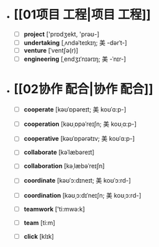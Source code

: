 - # [[01项目 工程|项目 工程]]
	- [ ] <span class="vocabulary">**project**</span> ['prɒdʒekt, 'prəʊ-]
	- [ ] <span class="vocabulary">**undertaking**</span> [ˌʌndəˈteɪkɪŋ; 美 -dərˈt-]
	- [ ] <span class="vocabulary">**venture**</span> [ˈventʃə(r)]
	- [ ] <span class="vocabulary">**engineering**</span> [ˌendʒɪˈnɪərɪŋ; 美 -ˈnɪr-]
- # [[02协作 配合|协作 配合]]
	- [ ] <span class="vocabulary">**cooperate**</span> [kəʊˈɒpəreɪt; 美 koʊˈɑ:p-]
	- [ ] <span class="vocabulary">**cooperation**</span> [kəʊˌɒpəˈreɪʃn; 美 koʊˌɑ:p-]
	- [ ] <span class="vocabulary">**cooperative**</span> [kəʊˈɒpərətɪv; 美 koʊˈɑ:p-]
	- [ ] <span class="vocabulary">**collaborate**</span> [kəˈlæbəreɪt]
	- [ ] <span class="vocabulary">**collaboration**</span> [kəˌlæbəˈreɪʃn]
	- [ ] <span class="vocabulary">**coordinate**</span> [kəʊˈɔ:dɪneɪt; 美 koʊˈɔ:rd-]
	- [ ] <span class="vocabulary">**coordination**</span> [kəʊˌɔ:dɪˈneɪʃn; 美 koʊˌɔ:rd-]
	- [ ] <span class="vocabulary">**teamwork**</span> ['ti:mwə:k]
	- [ ] <span class="vocabulary">**team**</span> [ti:m]
	- [ ] <span class="vocabulary">**click**</span> [klɪk]


